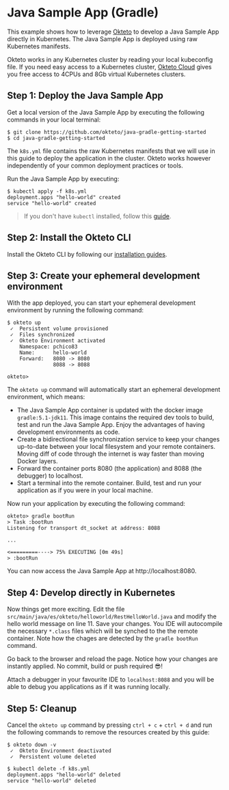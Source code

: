 # Java Sample App (Gradle)

This example shows how to leverage [Okteto](https://github.com/okteto/okteto) to develop a Java Sample App directly in Kubernetes. The Java Sample App is deployed using raw Kubernetes manifests.

Okteto works in any Kubernetes cluster by reading your local kubeconfig file. If you need easy access to a Kubernetes cluster, [Okteto Cloud](https://cloud.okteto.com) gives you free access to 4CPUs and 8Gb virtual Kubernetes clusters.

## Step 1: Deploy the Java Sample App

Get a local version of the Java Sample App by executing the following commands in your local terminal:

```console
$ git clone https://github.com/okteto/java-gradle-getting-started
$ cd java-gradle-getting-started
```

The `k8s.yml` file contains the raw Kubernetes manifests that we will use in this guide to deploy the application in the cluster. Okteto works however independently of your common deployment practices or tools.

Run the Java Sample App by executing:

```console
$ kubectl apply -f k8s.yml
deployment.apps "hello-world" created
service "hello-world" created
```

> If you don't have `kubectl` installed, follow this [guide](https://kubernetes.io/docs/tasks/tools/install-kubectl/).

## Step 2: Install the Okteto CLI

Install the Okteto CLI by following our [installation guides](https://github.com/okteto/okteto/blob/master/docs/installation.md).

## Step 3: Create your ephemeral development environment

With the app deployed, you can start your ephemeral development environment by running the following command:

```console
$ okteto up
 ✓  Persistent volume provisioned
 ✓  Files synchronized
 ✓  Okteto Environment activated
    Namespace: pchico83
    Name:      hello-world
    Forward:   8080 -> 8080
               8088 -> 8088

okteto>
```

The `okteto up` command will automatically start an ephemeral development environment, which means:

- The Java Sample App container is updated with the docker image `gradle:5.1-jdk11`. This image contains the required dev tools to build, test and run the Java Sample App. Enjoy the advantages of having development environments as code.
- Create a bidirectional file synchronization service to keep your changes up-to-date between your local filesystem and your remote containers. Moving diff of code through the internet is way faster than moving Docker layers.
- Forward the container ports 8080 (the application) and 8088 (the debugger) to localhost.
- Start a terminal into the remote container. Build, test and run your application as if you were in your local machine.

Now run your application by executing the following command:

```console
okteto> gradle bootRun
> Task :bootRun
Listening for transport dt_socket at address: 8088

...

<=========----> 75% EXECUTING [0m 49s]
> :bootRun
```

You can now access the Java Sample App at http://localhost:8080.

## Step 4: Develop directly in Kubernetes

Now things get more exciting. Edit the file `src/main/java/es/okteto/helloworld/RestHelloWorld.java` and modify the hello world message on line 11. Save your changes. You IDE will autocompile the necessary `*.class` files which will be synched to the the remote container. Note how the chages are detected by the `gradle bootRun` command.

Go back to the browser and reload the page. Notice how your changes are instantly applied. No commit, build or push required 😎! 

Attach a debugger in your favourite IDE to `localhost:8088`  and you will be able to debug you applications as if it was running locally.

## Step 5: Cleanup

Cancel the `okteto up` command by pressing `ctrl + c` + `ctrl + d` and run the following commands to remove the resources created by this guide: 

```console
$ okteto down -v
 ✓  Okteto Environment deactivated
 ✓  Persistent volume deleted
```

```console
$ kubectl delete -f k8s.yml
deployment.apps "hello-world" deleted
service "hello-world" deleted
```
